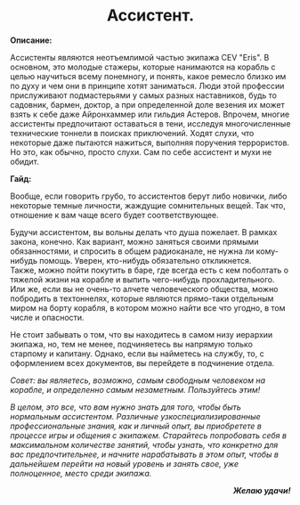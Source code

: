 <h1 align="center">Ассистент.</h1>
<p><strong>Описание:</strong></p>
<p>
Ассистенты являются неотъемлимой частью экипажа CEV "Eris". В основном, это молодые стажеры, которые нанимаются на корабль с целью научиться всему понемногу, и понять, какое ремесло близко им по духу и чем они в принципе хотят заниматься. Люди этой профессии прислуживают подмастерьями у самых разных наставников, будь то садовник, бармен, доктор, а при определенной доле везения их может взять к себе даже Айронхаммер или гильдия Астеров. Впрочем, многие ассистенты предпочитают оставаться в тени, исследуя многочисленные технические тоннели в поисках приключений. Ходят слухи, что некоторые даже пытаются нажиться, выполняя поручения террористов. Но это, как обычно, просто слухи. Сам по себе ассистент и мухи не обидит.
</p>
<p>
<strong>Гайд:</strong>
</p>
<p>Вообще, если говорить грубо, то ассистентов берут либо новички, либо некоторые темные личности, жаждущие сомнительных вещей. Так что, отношение к вам чаще всего будет соответствующее.
</p>
<p>
  Будучи ассистентом, вы вольны делать что душа пожелает. В рамках закона, конечно. Как вариант, можно заняться своими прямыми обязанностями, и спросить в общем радиоканале, не нужна ли кому-нибудь помощь. Уверен, кто-нибудь обязательно откликнется. 
  <br>
  Также, можно пойти покутить в баре, где всегда есть с кем поболтать о тяжелой жизни на корабле и выпить чего-нибудь прохладительного. Или же, если вы не очень-то алчете человеческого общества, можно побродить в техтоннелях, которые являются прямо-таки отдельным миром на борту корабля, в котором можно найти все что угодно, в том числе и опасности.
 <p>
  Не стоит забывать о том, что вы находитесь в самом низу иерархии экипажа, но, тем не менее, подчиняетесь вы напрямую только старпому и капитану. Однако, если вы найметесь на службу, то, с оформлением всех документов, вы перейдете в подчинение отдела.</p>
  <p> <em>Совет: вы являетесь, возможно, самым свободным человеком на корабле, и определенно самым незаметным. Пользуйтесь этим!</em></p>
  
  <p><em>В целом, это все, что вам нужно знать для того, чтобы быть нормальным ассистентом. Различные узкоспециализированные профессиональные знания, как и личный опыт, вы приобретете в процессе игры и общения с экипажем. Старайтесь попробовать себя в максимальном количестве занятий, чтобы узнать, что конкретно для вас предпочтительнее, и начните нарабатывать в этом опыт, чтобы в дальнейшем перейти на новый уровень и занять свое, уже полноценное, место среди экипажа. </em></p>
  <p align="right"><b><i>Желаю удачи!</b></i></p>
</p>
